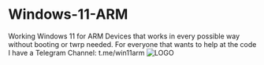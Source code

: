 # Windows-11-ARM
Working Windows 11 for ARM Devices that works in every possible way without booting or twrp needed. 
For everyone that wants to help at the code I have a Telegram Channel: t.me/win11arm
![LOGO](https://th.bing.com/th/id/OIP.aq3uzeji4RTZm70nAmqYBwAAAA?rs=1&pid=ImgDetMain)
